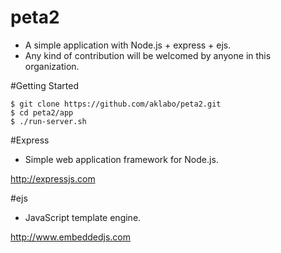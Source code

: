 # peta2

- A simple application with Node.js + express + ejs.
- Any kind of contribution will be welcomed by anyone in this organization.

#Getting Started

```
$ git clone https://github.com/aklabo/peta2.git
$ cd peta2/app
$ ./run-server.sh
```

#Express

- Simple web application framework for Node.js.

http://expressjs.com

#ejs

- JavaScript template engine.

http://www.embeddedjs.com